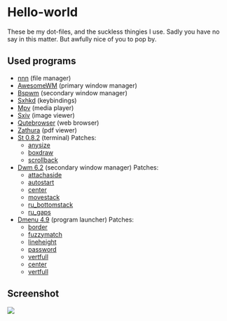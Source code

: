 # Hello-world
These be my dot-files, and the suckless thingies I use. Sadly you have no say in this matter.
But awfully nice of you to pop by.

## Used programs
- [nnn](https://github.com/jarun/nnn) (file manager)
- [AwesomeWM](https://awesomewm.org/) (primary window manager)
- [Bspwm](https://github.com/baskerville/bspwm) (secondary window manager)
- [Sxhkd](https://github.com/baskerville/sxhkd) (keybindings)
- [Mpv](https://github.com/mpv-player/mpv) (media player)
- [Sxiv](https://github.com/muennich/sxiv) (image viewer)
- [Qutebrowser](https://www.qutebrowser.org/) (web browser)
- [Zathura](https://github.com/pwmt/zathura) (pdf viewer)
- [St 0.8.2](https://st.suckless.org/) (terminal)
    Patches:
    - [anysize](https://st.suckless.org/patches/anysize/st-anysize-0.8.1.diff)
    - [boxdraw](https://st.suckless.org/patches/boxdraw/st-boxdraw_v2-0.8.2.diff)
    - [scrollback](https://st.suckless.org/patches/scrollback/st-scrollback-0.8.2.diff)
- [Dwm 6.2](https://dwm.suckless.org/) (secondary window manager)
    Patches:
    - [attachaside](https://dwm.suckless.org/patches/attachaside/dwm-attachaside-20180126-db22360.diff)
    - [autostart](https://dwm.suckless.org/patches/autostart/dwm-autostart-20161205-bb3bd6f.diff)
    - [center](https://dwm.suckless.org/patches/center/dwm-center-6.1.diff)
    - [movestack](https://dwm.suckless.org/patches/movestack/dwm-movestack-6.1.diff<Paste>)
    - [ru_bottomstack](https://dwm.suckless.org/patches/bottomstack/dwm-bottomstack-6.1.diff)
    - [ru_gaps](https://dwm.suckless.org/patches/ru_gaps/dwm-ru_gaps-6.2.diff)
- [Dmenu 4.9](https://tools.suckless.org/dmenu/) (program launcher)
    Patches:
    - [border](https://tools.suckless.org/dmenu/patches/border/dmenu-border-4.9.diff)
    - [fuzzymatch](https://tools.suckless.org/dmenu/patches/fuzzymatch/dmenu-fuzzymatch-4.9.diff)
    - [lineheight](https://tools.suckless.org/dmenu/patches/line-height/dmenu-lineheight-4.9.diff)
    - [password](https://tools.suckless.org/dmenu/patches/password/dmenu-password-4.9.diff)
    - [vertfull](https://tools.suckless.org/dmenu/patches/vertfull/dmenu-vertfull-4.6.diff)
    - [center](https://tools.suckless.org/dmenu/patches/center/dmenu-center-4.8.diff)
    - [vertfull](https://tools.suckless.org/dmenu/patches/vertfull/dmenu-vertfull-4.6.diff)

## Screenshot
![](screenshot.png)
